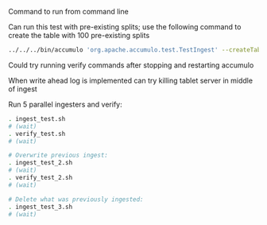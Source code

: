 <!--

    Licensed to the Apache Software Foundation (ASF) under one
    or more contributor license agreements.  See the NOTICE file
    distributed with this work for additional information
    regarding copyright ownership.  The ASF licenses this file
    to you under the Apache License, Version 2.0 (the
    "License"); you may not use this file except in compliance
    with the License.  You may obtain a copy of the License at

      https://www.apache.org/licenses/LICENSE-2.0

    Unless required by applicable law or agreed to in writing,
    software distributed under the License is distributed on an
    "AS IS" BASIS, WITHOUT WARRANTIES OR CONDITIONS OF ANY
    KIND, either express or implied.  See the License for the
    specific language governing permissions and limitations
    under the License.

-->

Command to run from command line

Can run this test with pre-existing splits; use the following command to create the table with
100 pre-existing splits

```bash
../../../bin/accumulo 'org.apache.accumulo.test.TestIngest' --createTable -u root -p secret --splits 100 --rows 0
```

Could try running verify commands after stopping and restarting accumulo

When write ahead log is implemented can try killing tablet server in middle of ingest

Run 5 parallel ingesters and verify:

```bash
. ingest_test.sh
# (wait)
. verify_test.sh
# (wait)

# Overwrite previous ingest:
. ingest_test_2.sh
# (wait)
. verify_test_2.sh
# (wait)

# Delete what was previously ingested:
. ingest_test_3.sh
# (wait)
```
